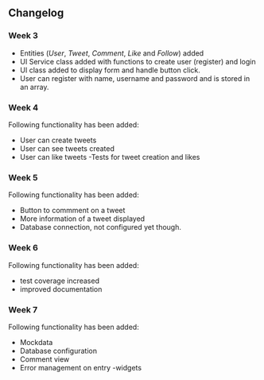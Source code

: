 ## Changelog

### Week 3

- Entities (*User*, *Tweet*, *Comment*, *Like* and *Follow*) added
- UI Service class added with functions to create user (register) and login
- UI class added to display form and handle button click. 
- User can register with name, username and password and is stored in an array. 

### Week 4
Following functionality has been added:
- User can create tweets
- User can see tweets created
- User can like tweets
-Tests for tweet creation and likes

### Week 5

Following functionality has been added:
- Button to commment on a tweet
- More information of a tweet displayed
- Database connection, not configured yet though.

### Week 6
Following functionality has been added:
- test coverage increased
- improved documentation

### Week 7
Following functionality has been added:
- Mockdata
- Database configuration
- Comment view 
- Error management on entry -widgets

